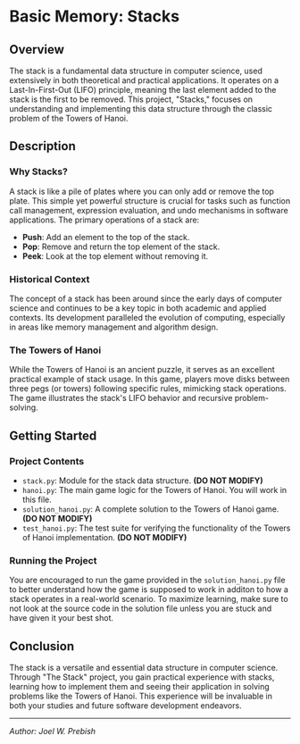 # Basic Memory: Stacks

## Overview
The stack is a fundamental data structure in computer science, used extensively in both theoretical and practical applications. It operates on a Last-In-First-Out (LIFO) principle, meaning the last element added to the stack is the first to be removed. This project, "Stacks," focuses on understanding and implementing this data structure through the classic problem of the Towers of Hanoi.

## Description
### Why Stacks?
A stack is like a pile of plates where you can only add or remove the top plate. This simple yet powerful structure is crucial for tasks such as function call management, expression evaluation, and undo mechanisms in software applications. The primary operations of a stack are:

- **Push**: Add an element to the top of the stack.
- **Pop**: Remove and return the top element of the stack.
- **Peek**: Look at the top element without removing it.

### Historical Context
The concept of a stack has been around since the early days of computer science and continues to be a key topic in both academic and applied contexts. Its development paralleled the evolution of computing, especially in areas like memory management and algorithm design.

### The Towers of Hanoi
While the Towers of Hanoi is an ancient puzzle, it serves as an excellent practical example of stack usage. In this game, players move disks between three pegs (or towers) following specific rules, mimicking stack operations. The game illustrates the stack's LIFO behavior and recursive problem-solving.

## Getting Started
### Project Contents
- `stack.py`: Module for the stack data structure. **(DO NOT MODIFY)**
- `hanoi.py`: The main game logic for the Towers of Hanoi. You will work in this file.
- `solution_hanoi.py`: A complete solution to the Towers of Hanoi game. **(DO NOT MODIFY)**
- `test_hanoi.py`: The test suite for verifying the functionality of the Towers of Hanoi implementation. **(DO NOT MODIFY)**

### Running the Project
You are encouraged to run the game provided in the `solution_hanoi.py` file to better understand how the game is supposed to work in additon to how a stack operates in a real-world scenario. To maximize learning, make sure to not look at the source code in the solution file unless you are stuck and have given it your best shot.

## Conclusion
The stack is a versatile and essential data structure in computer science. Through "The Stack" project, you gain practical experience with stacks, learning how to implement them and seeing their application in solving problems like the Towers of Hanoi. This experience will be invaluable in both your studies and future software development endeavors.

---
*Author: Joel W. Prebish* 
